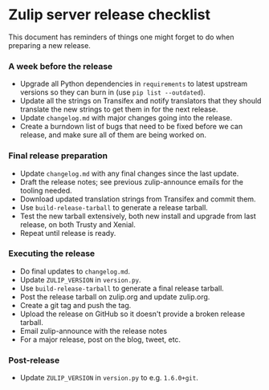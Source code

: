 # Zulip server release checklist

This document has reminders of things one might forget to do when
preparing a new release.

### A week before the release

* Upgrade all Python dependencies in `requirements` to latest
  upstream versions so they can burn in (use `pip list --outdated`).
* Update all the strings on Transifex and notify translators that they
  should translate the new strings to get them in for the next
  release.
* Update `changelog.md` with major changes going into the release.
* Create a burndown list of bugs that need to be fixed before we can
  release, and make sure all of them are being worked on.

### Final release preparation

* Update `changelog.md` with any final changes since the last update.
* Draft the release notes; see previous zulip-announce emails for the
  tooling needed.
* Download updated translation strings from Transifex and commit them.
* Use `build-release-tarball` to generate a release tarball.
* Test the new tarball extensively, both new install and upgrade from last
  release, on both Trusty and Xenial.
* Repeat until release is ready.

### Executing the release

* Do final updates to `changelog.md`.
* Update `ZULIP_VERSION` in `version.py`.
* Use `build-release-tarball` to generate a final release tarball.
* Post the release tarball on zulip.org and update zulip.org.
* Create a git tag and push the tag.
* Upload the release on GitHub so it doesn't provide a broken release tarball.
* Email zulip-announce with the release notes
* For a major release, post on the blog, tweet, etc.

### Post-release

* Update `ZULIP_VERSION` in `version.py` to e.g. `1.6.0+git`.
